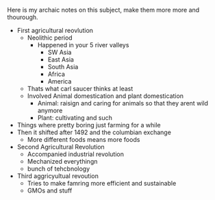 Here is my archaic notes on this subject, make them more more and thourough.

- First agricultural reovlution
	- Neolithic period
		- Happened in your 5 river valleys
			- SW Asia
			- East Asia
			- South Asia
			- Africa
			- America
	- Thats what carl saucer thinks at least
	- Involved Animal domestication and plant domestication
		- Animal: raisign and caring for animals so that they arent wild anymore
		- Plant: cultivating and such
- Things where pretty boring just farming for a while
- Then it shifted after 1492 and the columbian exchange
	- More different foods means more foods
- Second Agricultural Revolution
	- Accompanied industrial revolution
	- Mechanized everythingn
	- bunch of tehcbnology
- Third aggricyultual revoution 
	- Tries to make famring more efficient and sustainable
	- GMOs and stuff